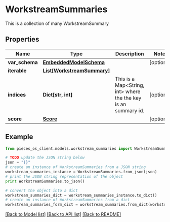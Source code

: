 # WorkstreamSummaries

This is a collection of many WorkstreamSummary

## Properties
Name | Type | Description | Notes
------------ | ------------- | ------------- | -------------
**var_schema** | [**EmbeddedModelSchema**](EmbeddedModelSchema.md) |  | [optional] 
**iterable** | [**List[WorkstreamSummary]**](WorkstreamSummary.md) |  | 
**indices** | **Dict[str, int]** | This is a Map&lt;String, int&gt; where the the key is an summary id. | [optional] 
**score** | [**Score**](Score.md) |  | [optional] 

## Example

```python
from pieces_os_client.models.workstream_summaries import WorkstreamSummaries

# TODO update the JSON string below
json = "{}"
# create an instance of WorkstreamSummaries from a JSON string
workstream_summaries_instance = WorkstreamSummaries.from_json(json)
# print the JSON string representation of the object
print WorkstreamSummaries.to_json()

# convert the object into a dict
workstream_summaries_dict = workstream_summaries_instance.to_dict()
# create an instance of WorkstreamSummaries from a dict
workstream_summaries_form_dict = workstream_summaries.from_dict(workstream_summaries_dict)
```
[[Back to Model list]](../README.md#documentation-for-models) [[Back to API list]](../README.md#documentation-for-api-endpoints) [[Back to README]](../README.md)


